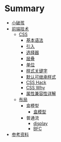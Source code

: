 # Summary

* [小破孩](README.md)
* [前端技术](FE/README.md)
    * [CSS](FE/CSS/README.md)
        * [基本语法](/FE/CSS/grammar/README.md)
        * [引入](FE/CSS/grammar/grammar_intro.md)
        * [选择器](FE/CSS/grammar/grammar_selector.md)
        * [层叠](FE/CSS/grammar/grammar_cascading.md)
        * [单位](FE/CSS/grammar/grammar_unit.md)
        * [样式关键字](FE/CSS/grammar/grammar_calc.md)
        * [默认可继承样式](FE/CSS/grammar/grammar_inherit.md)
        * [CSS Hack](FE/CSS/grammar/grammar_hack.md)
        * [CSS Why](FE/CSS/grammar/grammar_why.md)
        * [属性兼容性详解](FE/CSS/grammar/grammar_compatible.md)
    * [布局](FE/CSS/layout/README.md)
        * 盒模型
            - [盒模型](FE/CSS/layout/box.md)
        * 普通流
            - [display](FE/CSS/layout/display.md)
            - [BFC](FE/CSS/layout/BFC.md)
* [参考资料](resources.md)
